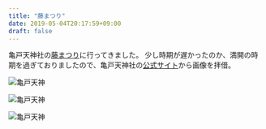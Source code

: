 ```yaml
---
title: "藤まつり"
date: 2019-05-04T20:17:59+09:00
draft: false
---
```


亀戸天神社の[藤まつり](http://kameidotenjin.or.jp/gallery/fuji/)に行ってきました。
少し時期が遅かったのか、満開の時期を過ぎておりましたので、亀戸天神社の[公式サイト](http://kameidotenjin.or.jp)から画像を拝借。



![亀戸天神](https://drive.google.com/file/d/1ZaYpgPoCcAovdFZ5kQk_v0dZ2a2TYn7m/preview "藤祭り")


![亀戸天神](http://kameidotenjin.or.jp/img/fuji_ph02.jpg "藤祭り")

![亀戸天神](https://cdn-ak.f.st-hatena.com/images/fotolife/s/syk5817/20190422/20190422115753.jpg "藤祭り")




